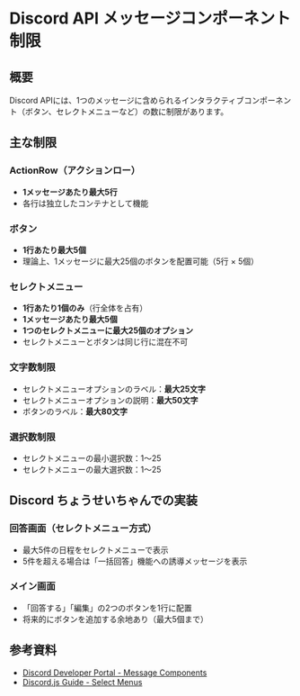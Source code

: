 # Discord API メッセージコンポーネント制限

## 概要
Discord APIには、1つのメッセージに含められるインタラクティブコンポーネント（ボタン、セレクトメニューなど）の数に制限があります。

## 主な制限

### ActionRow（アクションロー）
- **1メッセージあたり最大5行**
- 各行は独立したコンテナとして機能

### ボタン
- **1行あたり最大5個**
- 理論上、1メッセージに最大25個のボタンを配置可能（5行 × 5個）

### セレクトメニュー
- **1行あたり1個のみ**（行全体を占有）
- **1メッセージあたり最大5個**
- **1つのセレクトメニューに最大25個のオプション**
- セレクトメニューとボタンは同じ行に混在不可

### 文字数制限
- セレクトメニューオプションのラベル：**最大25文字**
- セレクトメニューオプションの説明：**最大50文字**
- ボタンのラベル：**最大80文字**

### 選択数制限
- セレクトメニューの最小選択数：1〜25
- セレクトメニューの最大選択数：1〜25

## Discord ちょうせいちゃんでの実装

### 回答画面（セレクトメニュー方式）
- 最大5件の日程をセレクトメニューで表示
- 5件を超える場合は「一括回答」機能への誘導メッセージを表示

### メイン画面
- 「回答する」「編集」の2つのボタンを1行に配置
- 将来的にボタンを追加する余地あり（最大5個まで）

## 参考資料
- [Discord Developer Portal - Message Components](https://discord.com/developers/docs/interactions/message-components)
- [Discord.js Guide - Select Menus](https://discordjs.guide/message-components/select-menus.html)